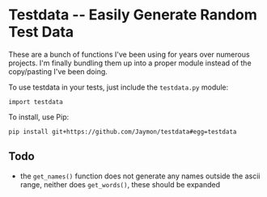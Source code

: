 # Testdata -- Easily Generate Random Test Data

These are a bunch of functions I've been using for years over numerous projects. I'm finally bundling
them up into a proper module instead of the copy/pasting I've been doing.

To use testdata in your tests, just include the `testdata.py` module:

    import testdata

To install, use Pip:

    pip install git+https://github.com/Jaymon/testdata#egg=testdata


## Todo

- the `get_names()` function does not generate any names outside the ascii range, neither
does `get_words()`, these should be expanded

